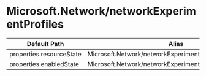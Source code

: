 # Microsoft.Network/networkExperimentProfiles

| Default Path | Alias |
|---|---|
| properties.resourceState | Microsoft.Network/networkExperimentProfiles/resourceState |
| properties.enabledState | Microsoft.Network/networkExperimentProfiles/enabledState |

